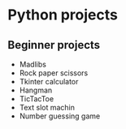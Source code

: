 # Python projects #

## Beginner projects ##
  * Madlibs
  * Rock paper scissors
  * Tkinter calculator
  * Hangman
  * TicTacToe
  * Text slot machin
  * Number guessing game
